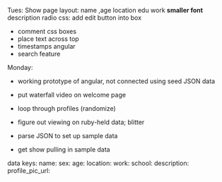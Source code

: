 

Tues:
Show page layout:
name ,age
location
edu work **smaller font**
description
radio css: add edit button into box


* comment css boxes
* place text across top
* timestamps angular
* search feature


Monday:
* working prototype of angular, not connected using seed JSON data
* put waterfall video on welcome page
* loop through profiles (randomize)

* figure out viewing on ruby-held data; blitter
* parse JSON to set up sample data
* get show pulling in sample data


data keys:
name:
sex: age:
location: work:
school: description:
profile_pic_url:
